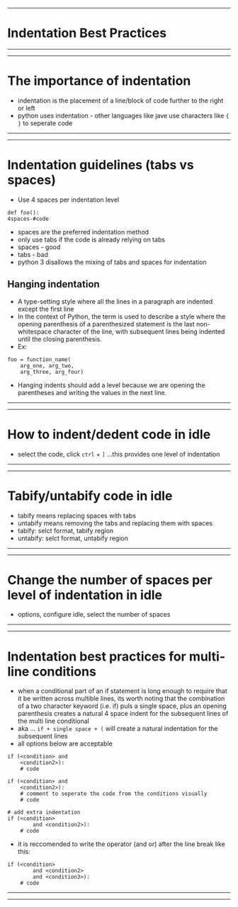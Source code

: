 ***
# Indentation Best Practices
***
***
# The importance of indentation
* indentation is the placement of a line/block of code further to the right or left
* python uses indentation - other languages like jave use characters like ```{ }``` to seperate code
***
***
# Indentation guidelines (tabs vs spaces)
* Use 4 spaces per indentation level 
```
def foo():
4spaces-#code
```
* spaces are the preferred indentation method 
* only use tabs if the code is already relying on tabs
* spaces - good
* tabs - bad
* python 3 disallows the mixing of tabs and spaces for indentation 
## Hanging indentation
* A type-setting style where all the lines in a paragraph are indented except the first line
* In the context of Python, the term is used to describe a style where the opening parenthesis of a parenthesized statement is the last non-whitespace character of the line, with subsequent lines being indented until the closing parenthesis.
* Ex:
```
foo = function_name(
    arg_one, arg_two,
    arg_three, arg_four)
```
* Hanging indents should add a level because we are opening the parentheses and writing the values in the next line. 
***
***
# How to indent/dedent code in idle
* select the code, click ```ctrl``` + ```]```  ...this provides one level of indentation
***
***
# Tabify/untabify code in idle
* tabify means replacing spaces with tabs
* untabify means removing the tabs and replacing them with spaces
* tabify: selct format, tabify region
* untabify: selct format, untabify region
***
***
# Change the number of spaces per level of indentation in idle
* options, configure idle, select the number of spaces
***
***
# Indentation best practices for multi-line conditions
* when a conditional part of an if statement is long enough to require that it be written across multible lines, its worth noting that the combination of a two character keyword (i.e. if) puls a single space, plus an opening parenthesis creates a natural 4 space indent for the subsequent lines of the multi line conditional 
* aka ... ```if + single space + (``` will create a natural indentation for the subsequent lines
* all options below are acceptable
```
if (<condition> and
    <condition2>):
    # code

if (<condition> and
    <condition2>):
    # comment to seperate the code from the conditions visually
    # code

# add extra indentation
if (<condition>
        and <condition2>):
    # code
```
* it is reccomended to write the operator (and or) after the line break like this:
```
if (<condition>
        and <condition2>
        and <condition3>):
    # code
```
***
***